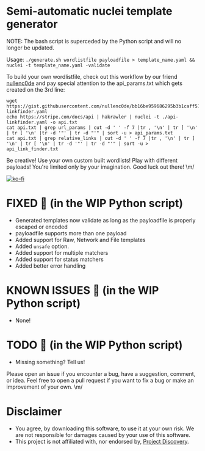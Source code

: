 # Semi-automatic nuclei template generator

NOTE: The bash script is superceded by the Python script and will no longer be updated.

Usage:
`./generate.sh wordlistfile payloadfile > template_name.yaml && nuclei -t template_name.yaml -validate`

To build your own wordlistfile, check out this workflow by our friend [nullenc0de](https://twitter.com/nullenc0de/status/1423973855941509124) and pay special attention to the api_params.txt which gets created on the 3rd line:
```
wget https://gist.githubusercontent.com/nullenc0de/bb16be959686295b3b1caff519cc3e05/raw/2016dc0e692821ec045edd5ae5c0aba5ec9ec3f1/api-linkfinder.yaml
echo https://stripe.com/docs/api | hakrawler | nuclei -t ./api-linkfinder.yaml -o api.txt
cat api.txt | grep url_params | cut -d ' ' -f 7 |tr , '\n' | tr ] '\n' | tr [ '\n' |tr -d '"' | tr -d "'" | sort -u > api_params.txt
cat api.txt | grep relative_links | cut -d ' ' -f 7 |tr , '\n' | tr ] '\n' | tr [ '\n' | tr -d '"' | tr -d "'" | sort -u > api_link_finder.txt
```

Be creative! Use your own custom built wordlists! Play with different payloads! You're limited only by your imagination. Good luck out there! \m/

[![ko-fi](https://ko-fi.com/img/githubbutton_sm.svg)](https://ko-fi.com/S6S1MHNPY) 

# FIXED 🥳 (in the WIP Python script)
* Generated templates now validate as long as the payloadfile is properly escaped or encoded 
* payloadfile supports more than one payload
* Added support for Raw, Network and File templates
* Added `unsafe` option.
* Added support for multiple matchers
* Added support for status matchers
* Added better error handling

# KNOWN ISSUES 🤒 (in the WIP Python script)
* None!

# TODO 🔨 (in the WIP Python script)
* Missing something? Tell us!

Please open an issue if you encounter a bug, have a suggestion, comment, or idea. Feel free to open a pull request if you want to fix a bug or make an improvement of your own. \m/

# Disclaimer
* You agree, by downloading this software, to use it at your own risk. We are not responsible for damages caused by your use of this software.
* This project is not affiliated with, nor endorsed by, [Project Discovery](https://github.com/projectdiscovery).
